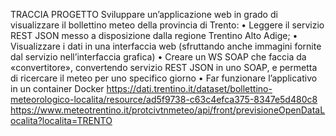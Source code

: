 TRACCIA PROGETTO
Sviluppare un’applicazione web in grado di visualizzare il bollettino meteo della provincia di Trento:
• Leggere il servizio REST JSON messo a disposizione dalla regione Trentino Alto Adige;
• Visualizzare i dati in una interfaccia web (sfruttando anche immagini fornite dal servizio nell’interfaccia grafica)
• Creare un WS SOAP che faccia da «convertitore», convertendo servizio REST JSON in uno SOAP, e permetta di ricercare il meteo per uno specifico giorno
• Far funzionare l’applicativo in un container Docker
https://dati.trentino.it/dataset/bollettino-meteorologico-localita/resource/ad5f9738-c63c4efca375-8347e5d480c8
https://www.meteotrentino.it/protcivtnmeteo/api/front/previsioneOpenDataLocalita?localita=TRENTO
